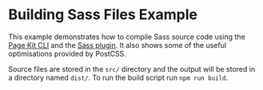 # Building Sass Files Example

This example demonstrates how to compile Sass source code using the [Page Kit CLI] and the [Sass plugin]. It also shows some of the useful optimisations provided by PostCSS.

Source files are stored in the `src/` directory and the output will be stored in a directory named `dist/`. To run the build script run `npm run build`.

[Page Kit CLI]: ../../packages/dotcom-build-webpack-config/README.md
[Sass plugin]: ../../packages/dotcom-build-sass/README.md
